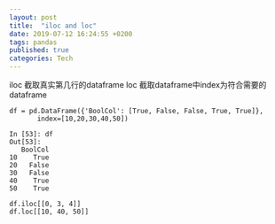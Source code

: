 ```yaml
---
layout: post
title:  "iloc and loc"
date: 2019-07-12 16:24:55 +0200
tags: pandas
published: true
categories: Tech
---
```


iloc 截取真实第几行的dataframe
loc  截取dataframe中index为符合需要的dataframe
```
df = pd.DataFrame({'BoolCol': [True, False, False, True, True]},
       index=[10,20,30,40,50])

In [53]: df
Out[53]: 
   BoolCol
10    True
20   False
30   False
40    True
50    True

df.iloc[[0, 3, 4]]
df.loc[[10, 40, 50]]
```